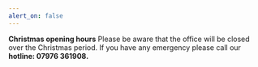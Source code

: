 ```yaml
---
alert_on: false
---
```


**Christmas opening hours** Please be aware that the office will be closed over the Christmas period. If you have any emergency please call our **hotline: 07976 361908.**
